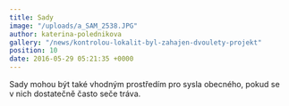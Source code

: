 ```yaml
---
title: Sady
image: "/uploads/a_SAM_2538.JPG"
author: katerina-polednikova
gallery: "/news/kontrolou-lokalit-byl-zahajen-dvoulety-projekt"
position: 10
date: 2016-05-29 05:21:35 +0000
---
```

Sady mohou být také vhodným prostředím pro sysla obecného, pokud se
v nich dostatečně často seče tráva.
